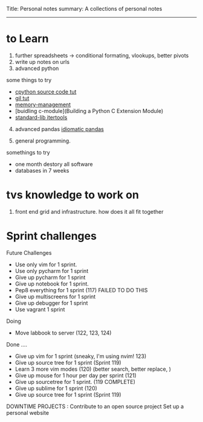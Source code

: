 Title: Personal notes
summary: A collections of personal notes
- - - 

# to Learn

1. further spreadsheets -> conditional formating, vlookups, better pivots
2. write up notes on urls
3. advanced python 

some things to try
 
- [cpython source code tut](https://realpython.com/cpython-source-code-guide/)
- [gil tut](https://realpython.com/python-gil/)
- [memory-management](https://realpython.com/python-memory-management/)
- [buidling c-module](Building a Python C Extension Module)
- [standard-lib itertools](https://realpython.com/python-itertools/)
  
4. advanced pandas
[idiomatic pandas](https://realpython.com/courses/idiomatic-pandas-tricks-features-you-may-not-know/)

5. general programming.

somethings to try 

- one month destory all software
- databases in 7 weeks



# tvs knowledge to work on
1. front end grid and infrastructure. how does it all fit together
 

# Sprint challenges

 Future Challenges

- Use only vim for 1 sprint.
- Use only pycharm for 1 sprint
- Give up pycharm for 1 sprint 
- Give up notebook for 1 sprint.
- Pep8 everything for 1 sprint (117) FAILED TO DO THIS
- Give up multiscreens for 1 sprint
- Give up debugger for 1 sprint
- Use vagrant 1 sprint



Doing

- Move labbook to server (122, 123, 124)

Done ….

- Give up vim for 1 sprint (sneaky, I'm using nvim! 123) 
- Give up source tree for 1 sprint (Sprint 119)
- Learn 3 more vim modes (120) (better search, better replace, )
- Give up mouse for 1 hour per day per sprint (121)
- Give up sourcetree for 1 sprint. (119 COMPLETE)
- Give up sublime for 1 sprint (120)
- Give up source tree for 1 sprint (Sprint 119)


DOWNTIME PROJECTS :
Contribute to an open source project
Set up a personal website 

